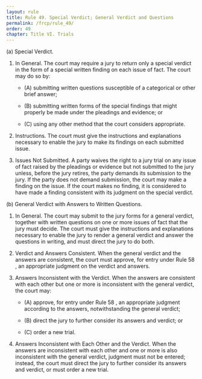 ```yaml
---
layout: rule
title: Rule 49. Special Verdict; General Verdict and Questions
permalink: /frcp/rule_49/
order: 49
chapter: Title VI. Trials
---
```


(a) Special Verdict.


1. In General. The court may require a jury to return only a special verdict in the form of a special written finding on each issue of fact. The court may do so by:


    - (A) submitting written questions susceptible of a categorical or other brief answer;


    - (B) submitting written forms of the special findings that might properly be made under the pleadings and evidence; or


    - (C) using any other method that the court considers appropriate.


2. Instructions. The court must give the instructions and explanations necessary to enable the jury to make its findings on each submitted issue.


3. Issues Not Submitted. A party waives the right to a jury trial on any issue of fact raised by the pleadings or evidence but not submitted to the jury unless, before the jury retires, the party demands its submission to the jury. If the party does not demand submission, the court may make a finding on the issue. If the court makes no finding, it is considered to have made a finding consistent with its judgment on the special verdict.


(b) General Verdict with Answers to Written Questions.


1. In General. The court may submit to the jury forms for a general verdict, together with written questions on one or more issues of fact that the jury must decide. The court must give the instructions and explanations necessary to enable the jury to render a general verdict and answer the questions in writing, and must direct the jury to do both.


2. Verdict and Answers Consistent. When the general verdict and the answers are consistent, the court must approve, for entry under Rule 58 , an appropriate judgment on the verdict and answers.


3. Answers Inconsistent with the Verdict. When the answers are consistent with each other but one or more is inconsistent with the general verdict, the court may:


    - (A) approve, for entry under Rule 58 , an appropriate judgment according to the answers, notwithstanding the general verdict;


    - (B) direct the jury to further consider its answers and verdict; or


    - (C) order a new trial.


4. Answers Inconsistent with Each Other and the Verdict. When the answers are inconsistent with each other and one or more is also inconsistent with the general verdict, judgment must not be entered; instead, the court must direct the jury to further consider its answers and verdict, or must order a new trial.
